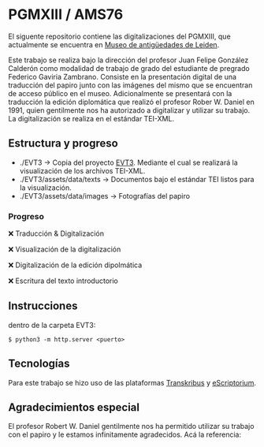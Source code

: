 # PGMXIII / AMS76

El siguente repositorio contiene las digitalizaciones del PGMXIII, que actualmente se encuentra en [Museo de antigüedades de Leiden](https://www.rmo.nl/en/collection/search-collection/collection-piece/?object=18783).

Este trabajo se realiza bajo la dirección del profesor Juan Felipe González Calderón como modalidad de trabajo de grado del estudiante de pregrado Federico Gaviria Zambrano. Consiste en la presentación digital de una traducción del papiro junto con las imágenes del mismo que se encuentran de acceso público en el museo. Adicionalmente se presentará con la traducción la edición diplomática que realizó el profesor Rober W. Daniel en 1991, quien gentilmente nos ha autorizado a digitalizar y utilizar su trabajo. La digitalización se realiza en el estándar TEI-XML.

## Estructura y progreso

* ./EVT3 -> Copia del proyecto [EVT3](https://github.com/orgfrederiquemarechal/evt-3.0_archestratus). Mediante el cual se realizará la visualización de los archivos TEI-XML.
* ./EVT3/assets/data/texts -> Documentos bajo el estándar TEI listos para la visualización.
* ./EVT3/assets/data/images -> Fotografías del papiro

### Progreso

❌ Traducción & Digitalización

❌ Visualización de la digitalización

❌ Digitalización de la edición dipolmática

❌ Escritura del texto introductorio

## Instrucciones

dentro de la carpeta EVT3:

```
$ python3 -m http.server <puerto>
```



## Tecnologías

Para este trabajo se hizo uso de las plataformas [Transkribus](transkribus.org) y [eScriptorium](https://gitlab.com/scripta/escriptorium). 

## Agradecimientos especial

El profesor Robert W. Daniel gentilmente nos ha permitido utilizar su trabajo con el papiro y le estamos infinitamente agradecidos. Acá la referencia:



